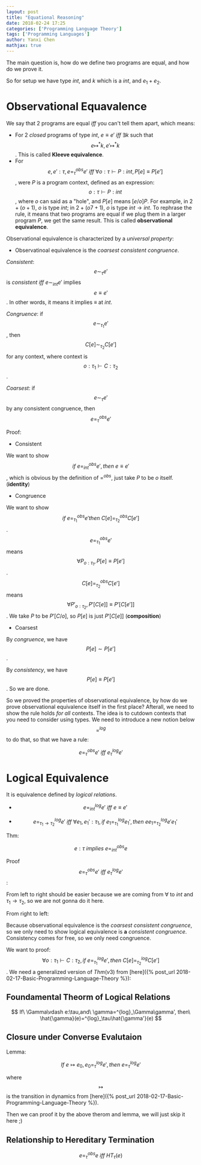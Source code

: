 ```yaml
---
layout: post
title: "Equational Reasoning"
date: 2018-02-24 17:25
categories: ['Programming Language Theory'] 
tags: ['Programming Languages']
author: Yanxi Chen
mathjax: true
---
```



The main question is, how do we define two programs are equal, and how do we prove it.

So for setup we have type $int$, and $k$ which is a $int$, and $e_1+e_2$.

<!--more-->

# Observational Equavalence

We say that 2 programs are equal $iff$ you can't tell them apart, which means:

- For 2 _closed_ programs of type $int$, $e\equiv e'\ iff\ \exists k$ such that $$e\mapsto^*k,e'\mapsto^*k$$.
This is called __Kleeve equivalence__.
- For $$e,e':\tau,e=^{obs}_\tau e'\ iff\ \forall o:\tau\vdash P:int,P[e]\equiv P[e']$$,
were $P$ is a program context, defined as an expression: $$o:\tau\vdash P:int$$, where
$o$ can said as a "hole", and $P[e]$ means $[e/o]P$. For example, in $2+(o+1)$, $o$ is type $int$;
in $2+(o7+1)$, $o$ is type $int\rightarrow int$. To rephrase the rule, it means that
two programs are equal if we plug them in a larger program $P$, we get the same result.
This is called __observational equivalence__.

Observational equivalence is characterized by a _universal property_:

- Observatinoal equivalence is the _coarsest consistent congruence_.

_Consistent_: $$e\sim_\tau e'$$ is _consistent_ $iff\ e\sim_{int}e'$ implies $$e\equiv e'$$.
In other words, it means it implies $\equiv$ at $int$.

_Congruence_: if $$e\sim_{\tau_1} e'$$, then $$C[e]\sim_{\tau_2}C[e']$$ for any
context, where context is $$o:\tau_1\vdash C:\tau_2$$.

_Coarsest_: if $$e\sim_\tau e'$$ by any consistent congruence, then $$e=^{obs}_\tau e'$$

Proof:

- Consistent

We want to show $$if\ e=^{obs}_{int}e',then\ e\equiv e'$$, which is obvious by the definition
of $=^{obs}$, just take $P$ to be $o$ itself. (__identity__)

- Congruence

We want to show $$if\ e=^{obs}_{\tau_1} e'then\ C[e]=^{obs}_{\tau_2}C[e']$$.
$$e=^{obs}_{\tau_1} e'$$ means $$\forall P_{o:\tau_1},P[e]\equiv P[e']$$.
$$C[e]=^{obs}_{\tau_2}C[e']$$ means $$\forall P'_{o:\tau_2},P'[C[e]]\equiv P'[C[e']]$$.
We take $P$ to be $P'[C/o]$, so $P[e]$ is just $P'[C[e]]$ (__composition__)

- Coarsest

By _congruence_, we have $$P[e]\sim P[e']$$.

By _consistency_, we have $$P[e]\equiv P[e']$$. So we are done.

So we proved the properties of observational equivalence, by how do we prove
observational equivalence itself in the first place? Afterall, we need to
show the rule holds _for all_ contexts. The idea is to cutdown contexts that
you need to consider using types. We need to introduce a new notion below $$=^{log}$$
to do that, so that we have a rule:

$$
e=^{obs}_\tau e'\ iff\ e^{log}_\tau e'
$$

# Logical Equivalence

It is equivalence defined by _logical relations_.

- $$e=^{log}_{int}e'\ iff\ e\equiv e'$$

- $$e=^{log}_{\tau_1\rightarrow \tau_2}e'\ iff\ \forall e_1,e_1':\tau_1,
if\ e_1=^{log}_{\tau_1}e_1',then\ ee_1=^{log}_{\tau_2}e'e_1'$$

Thm:

$$
e:\tau\ implies\ e=^{obs}_{int}e
$$

Proof $$ e=^{obs}_\tau e'\ iff\ e^{log}_\tau e' $$:

From left to right should be easier because we are coming from $\forall$ to $int$
and $\tau_1\rightarrow \tau_2$, so we are not gonna do it here.

From right to left:

Because observational equivalence is the _coarsest consistent congruence_, so we
only need to show logical equivalence is __a__ _consistent congruence_. Consistency
comes for free, so we only need congruence.

We want to proof: $$\forall o:\tau_1\vdash C:\tau_2,if\ e=^{log}_{\tau_1}e',then\ 
C[e]=^{log}_{\tau_2}C[e']$$. We need a generalized version of $Thm(v3)$ from
[here]({% post_url 2018-02-17-Basic-Programming-Language-Theory %}):

## Foundamental Theorm of Logical Relations

$$
If\ \Gamma\vdash e:\tau,and\ \gamma=^{log}_\Gamma\gamma',
then\ \hat{\gamma}(e)=^{log}_\tau\hat{\gamma'}(e)
$$

## Closure under Converse Evalutaion

Lemma:

$$
If\ e\mapsto e_0,e_0=^{log}_\tau e',
then\ e=^{log}_\tau e'
$$

where $$\mapsto$$ is the transition in dynamics from
[here]({% post_url 2018-02-17-Basic-Programming-Language-Theory %}).

Then we can proof it by the above therom and lemma, we will just skip it here ;)

## Relationship to Hereditary Termination

$$
e=^{obs}_\tau e\ iff\ HT_\tau(e)
$$
